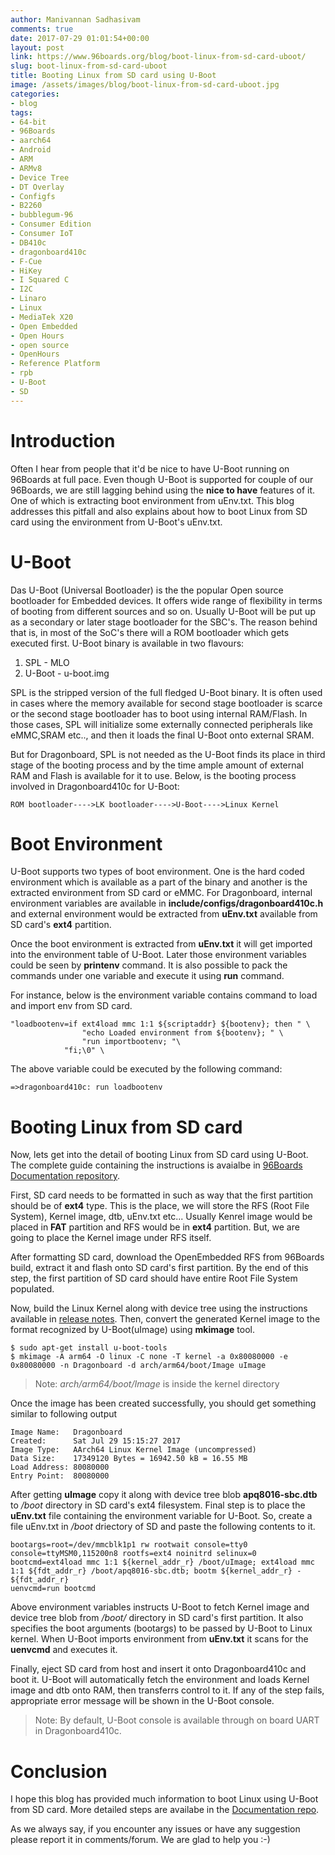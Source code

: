 ```yaml
---
author: Manivannan Sadhasivam
comments: true
date: 2017-07-29 01:01:54+00:00
layout: post
link: https://www.96boards.org/blog/boot-linux-from-sd-card-uboot/
slug: boot-linux-from-sd-card-uboot
title: Booting Linux from SD card using U-Boot
image: /assets/images/blog/boot-linux-from-sd-card-uboot.jpg
categories:
- blog
tags:
- 64-bit
- 96Boards
- aarch64
- Android
- ARM
- ARMv8
- Device Tree
- DT Overlay
- Configfs
- B2260
- bubblegum-96
- Consumer Edition
- Consumer IoT
- DB410c
- dragonboard410c
- F-Cue
- HiKey
- I Squared C
- I2C
- Linaro
- Linux
- MediaTek X20
- Open Embedded
- Open Hours
- open source
- OpenHours
- Reference Platform
- rpb
- U-Boot
- SD
---
```


# **Introduction**

Often I hear from people that it'd be nice to have U-Boot running on 96Boards at full pace. Even though U-Boot is
supported for couple of our 96Boards, we are still lagging behind using the **nice to have** features of it. One of
which is extracting boot environment from uEnv.txt. This blog addresses this pitfall and also explains about how to
boot Linux from SD card using the environment from U-Boot's uEnv.txt.

# **U-Boot**

Das U-Boot (Universal Bootloader) is the the popular Open source bootloader for Embedded devices. It offers wide range
of flexibility in terms of booting from different sources and so on. Usually U-Boot will be put up as a secondary or later
stage bootloader for the SBC's. The reason behind that is, in most of the SoC's there will a ROM bootloader which gets
executed first. U-Boot binary is available in two flavours:

1. SPL - MLO
2. U-Boot - u-boot.img

SPL is the stripped version of the full fledged U-Boot binary. It is often used in cases where the memory available for
second stage bootloader is scarce or the second stage bootloader has to boot using internal RAM/Flash. In those cases,
SPL will initialize some externally connected peripherals like eMMC,SRAM etc.., and then it loads the final U-Boot onto
external SRAM.

But for Dragonboard, SPL is not needed as the U-Boot finds its place in third stage of the booting process and by the time
ample amount of external RAM and Flash is available for it to use. Below, is the booting process involved in Dragonboard410c
for U-Boot:

```
ROM bootloader---->LK bootloader---->U-Boot---->Linux Kernel
```
# **Boot Environment**

U-Boot supports two types of boot environment. One is the hard coded environment which is available as a part of the
binary and another is the extracted environment from SD card or eMMC. For Dragonboard, internal environment variables are
available in **include/configs/dragonboard410c.h** and external environment would be extracted from **uEnv.txt**
available from SD card's **ext4** partition.

Once the boot environment is extracted from **uEnv.txt** it will get imported into the environment table of U-Boot. Later
those environment variables could be seen by **printenv** command. It is also possible to pack the commands under one variable
and execute it using **run** command.

For instance, below is the environment variable contains command to load and import env from SD card.

```
"loadbootenv=if ext4load mmc 1:1 ${scriptaddr} ${bootenv}; then " \
                "echo Loaded environment from ${bootenv}; " \
                "run importbootenv; "\
            "fi;\0" \
```

The above variable could be executed by the following command:

```shell
=>dragonboard410c: run loadbootenv
```
# Booting Linux from SD card

Now, lets get into the detail of booting Linux from SD card using U-Boot. The complete guide containing the instructions is
avaialbe in [96Boards Documentation repository](https://www.96boards.org/documentation/consumer/dragonboard410c/guides/).

First, SD card needs to be formatted in such as way that the first partition should be of **ext4** type. This is the place,
we will store the RFS (Root File System), Kernel image, dtb, uEnv.txt etc... Usually Kenrel image would be placed in **FAT**
partition and RFS would be in **ext4** partition. But, we are going to place the Kernel image under RFS itself.

After formatting SD card, download the OpenEmbedded RFS from 96Boards build, extract it and flash onto SD card's first partition. By
the end of this step, the first partition of SD card should have entire Root File System populated.

Now, build the Linux Kernel along with device tree using the instructions available in [release notes](https://releases.linaro.org/96boards/dragonboard410c/).
Then, convert the generated Kernel image to the format recognized by U-Boot(uImage) using **mkimage** tool.


```shell
$ sudo apt-get install u-boot-tools
$ mkimage -A arm64 -O linux -C none -T kernel -a 0x80080000 -e 0x80080000 -n Dragonboard -d arch/arm64/boot/Image uImage
```
> Note: *arch/arm64/boot/Image* is inside the kernel directory

Once the image has been created successfully, you should get something similar to following output

```
Image Name:   Dragonboard
Created:      Sat Jul 29 15:15:27 2017
Image Type:   AArch64 Linux Kernel Image (uncompressed)
Data Size:    17349120 Bytes = 16942.50 kB = 16.55 MB
Load Address: 80080000
Entry Point:  80080000
```
After getting **uImage** copy it along with device tree blob **apq8016-sbc.dtb** to */boot* directory in SD card's ext4 filesystem.
Final step is to place the **uEnv.txt** file containing the environment variable for U-Boot. So, create a file uEnv.txt in
*/boot* driectory of SD and paste the following contents to it.

```
bootargs=root=/dev/mmcblk1p1 rw rootwait console=tty0 console=ttyMSM0,115200n8 rootfs=ext4 noinitrd selinux=0
bootcmd=ext4load mmc 1:1 ${kernel_addr_r} /boot/uImage; ext4load mmc 1:1 ${fdt_addr_r} /boot/apq8016-sbc.dtb; bootm ${kernel_addr_r} - ${fdt_addr_r}
uenvcmd=run bootcmd
```

Above environment variables instructs U-Boot to fetch Kernel image and device tree blob from */boot/* directory in SD
card's first partition. It also specifies the boot arguments (bootargs) to be passed by U-Boot to Linux kernel. When U-Boot
imports environment from **uEnv.txt** it scans for the **uenvcmd** and executes it.

Finally, eject SD card from host and insert it onto Dragonboard410c and boot it. U-Boot will automatically fetch the environment
and loads Kernel image and dtb onto RAM, then transferrs control to it. If any of the step fails, appropriate error message
will be shown in the U-Boot console.

> Note: By default, U-Boot console is available through on board UART in Dragonboard410c.

# **Conclusion**

I hope this blog has provided much information to boot Linux using U-Boot from SD card. More detailed steps are availabe in the
[Documentation repo](https://www.96boards.org/documentation/consumer/dragonboard410c/guides/).

As we always say, if you encounter any issues or have any suggestion please report it in comments/forum. We are glad to help you :-)
